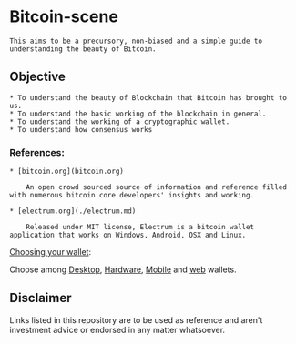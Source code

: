 # Bitcoin-scene
    This aims to be a precursory, non-biased and a simple guide to understanding the beauty of Bitcoin.

## Objective

    * To understand the beauty of Blockchain that Bitcoin has brought to us.
    * To understand the basic working of the blockchain in general.
    * To understand the working of a cryptographic wallet.
    * To understand how consensus works

### References:
    * [bitcoin.org](bitcoin.org)

        An open crowd sourced source of information and reference filled with numerous bitcoin core developers' insights and working.

    * [electrum.org](./electrum.md)

        Released under MIT license, Electrum is a bitcoin wallet application that works on Windows, Android, OSX and Linux.

[Choosing your wallet](https://bitcoin.org/en/choose-your-wallet):

Choose among [Desktop](https://bitcoin.org/en/wallets/desktop/linux/), [Hardware](https://bitcoin.org/en/wallets/hardware/), [Mobile](https://bitcoin.org/en/wallets/mobile/android/mycelium/)  and [web](https://bitcoin.org/en/wallets/web/) wallets.

## Disclaimer

Links listed in this repository are to be used as reference and aren't investment advice or endorsed in any matter whatsoever.
